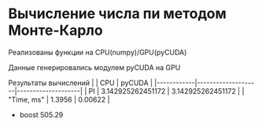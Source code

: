 # Вычисление числа пи методом Монте-Карло
Реализованы функции на CPU(numpy)/GPU(pyCUDA)

Данные генерировались модулем pyCUDA на GPU

Результаты вычислений
|            | CPU                | pyCUDA             |
|------------|--------------------|--------------------|
| PI         | 3\.142925262451172 | 3\.142925262451172 |
| "Time, ms" | 1\.3956            | 0\.00622           |

- boost 505.29
